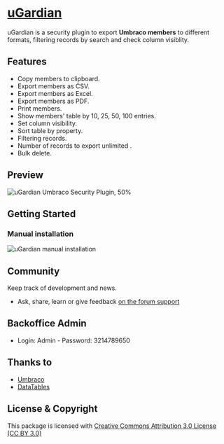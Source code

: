 # [uGardian](https://our.umbraco.com/packages/backoffice-extensions/ugardianv7/)


uGardian is a security plugin to export **Umbraco members** to different formats, filtering records by search and check column visiblity.

## Features

* Copy members to clipboard.
* Export members as CSV.
* Export members as Excel.
* Export members as PDF.
* Print members.
* Show members' table by 10, 25, 50, 100 entries.
* Set column visibility.
* Sort table by property.
* Filtering records.
* Number of records to export unlimited .
* Bulk delete.

## Preview
![uGardian Umbraco Security Plugin, 50%](https://pagure.io/UGardian/raw/master/f/Package/images/ugardian-view.png)

## Getting Started

### Manual installation
![uGardian manual installation](https://pagure.io/UGardian/raw/master/f/Package/images/Manual%20installation.gif)


## Community
Keep track of development and news.

* Ask, share, learn or give feedback [on the forum support](https://our.umbraco.com/packages/backoffice-extensions/ugardianv7/support/)

## Backoffice Admin

* Login: Admin - Password: 3214789650

## Thanks to

* [Umbraco](https://our.umbraco.com/)
* [DataTables](https://datatables.net/)

## License & Copyright

This package is licensed with [Creative Commons Attribution 3.0 License (CC BY 3.0)](http://creativecommons.org/licenses/by/3.0/)
